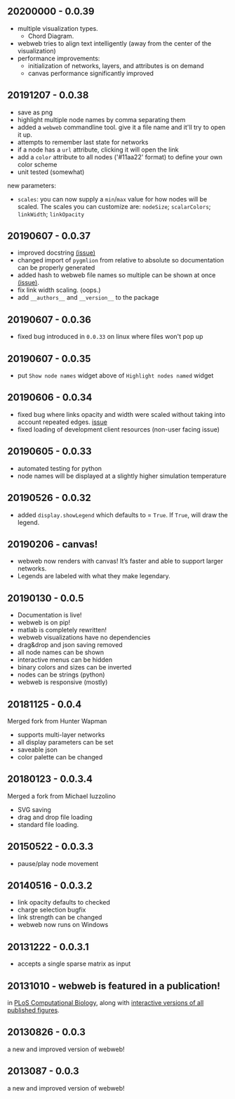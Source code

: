 ## 20200000 - 0.0.39

- multiple visualization types.
  - Chord Diagram.
- webweb tries to align text intelligently (away from the center of the visualization)
- performance improvements:
  - initialization of networks, layers, and attributes is on demand
  - canvas performance significantly improved

## 20191207 - 0.0.38

- save as png
- highlight multiple node names by comma separating them
- added a `webweb` commandline tool. give it a file name and it'll try to open it up.
- attempts to remember last state for networks
- if a node has a `url` attribute, clicking it will open the link
- add a `color` attribute to all nodes ('#11aa22' format) to define your own color scheme
- unit tested (somewhat)

new parameters:
- `scales`: you can now supply a `min`/`max` value for how nodes will be scaled. The scales you can customize are: `nodeSize`; `scalarColors`; `linkWidth`; `linkOpacity`

## 20190607 - 0.0.37

- improved docstring [(issue)](https://github.com/dblarremore/webweb/issues/47)
- changed import of `pygmlion` from relative to absolute so documentation can be properly generated
- added hash to webweb file names so multiple can be shown at once [(issue)](https://github.com/dblarremore/webweb/issues/50).
- fix link width scaling. (oops.)
- add `__authors__` and `__version__` to the package

## 20190607 - 0.0.36

- fixed bug introduced in `0.0.33` on linux where files won't pop up

## 20190607 - 0.0.35

- put `Show node names` widget above of `Highlight nodes named` widget

## 20190606 - 0.0.34

- fixed bug where links opacity and width were scaled without taking into account repeated edges. [issue](https://github.com/dblarremore/webweb/issues/43)
- fixed loading of development client resources (non-user facing issue)

## 20190605 - 0.0.33

- automated testing for python
- node names will be displayed at a slightly higher simulation temperature

## 20190526 - 0.0.32

- added `display.showLegend` which defaults to = `True`. If `True`, will draw the legend.

## 20190206 - canvas!

- webweb now renders with canvas! It’s faster and able to support larger networks.
- Legends are labeled with what they make legendary.

## 20190130 - 0.0.5

- Documentation is live!
- webweb is on pip!
- matlab is completely rewritten!
- webweb visualizations have no dependencies
- drag&drop and json saving removed
- all node names can be shown
- interactive menus can be hidden
- binary colors and sizes can be inverted
- nodes can be strings (python)
- webweb is responsive (mostly)

## 20181125 - 0.0.4

Merged fork from Hunter Wapman

- supports multi-layer networks
- all display parameters can be set
- saveable json
- color palette can be changed

## 20180123 - 0.0.3.4

Merged a fork from Michael Iuzzolino

- SVG saving
- drag and drop file loading
- standard file loading.

## 20150522 - 0.0.3.3

- pause/play node movement

## 20140516 - 0.0.3.2

- link opacity defaults to checked
- charge selection bugfix
- link strength can be changed
- webweb now runs on Windows

## 20131222 - 0.0.3.1

- accepts a single sparse matrix as input

## 20131010 - webweb is featured in a publication!

in [PLoS Computational Biology](http://www.ploscompbiol.org/article/info:doi/10.1371/journal.pcbi.1003268), along with [interactive versions of all published figures](http://danlarremore.com/var).

## 20130826 - 0.0.3

a new and improved version of webweb!

## 2013087 - 0.0.3

a new and improved version of webweb!
